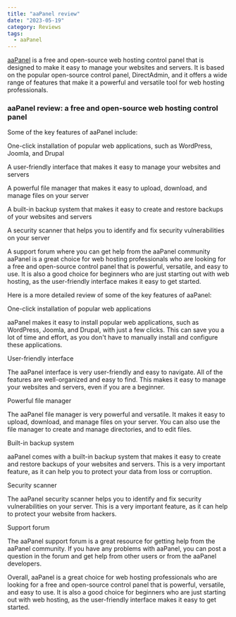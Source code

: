 ```yaml
---
title: "aaPanel review"
date: "2023-05-19"
category: Reviews
tags:
  - aaPanel
---
```


[aaPanel](https://www.aapanel.com/new/index.html) is a free and open-source web hosting control panel that is designed to make it easy to manage your websites and servers. It is based on the popular open-source control panel, DirectAdmin, and it offers a wide range of features that make it a powerful and versatile tool for web hosting professionals.

### aaPanel review: a free and open-source web hosting control panel

Some of the key features of aaPanel include:

One-click installation of popular web applications, such as WordPress, Joomla, and Drupal

A user-friendly interface that makes it easy to manage your websites and servers

A powerful file manager that makes it easy to upload, download, and manage files on your server

A built-in backup system that makes it easy to create and restore backups of your websites and servers

A security scanner that helps you to identify and fix security vulnerabilities on your server

A support forum where you can get help from the aaPanel community aaPanel is a great choice for web hosting professionals who are looking for a free and open-source control panel that is powerful, versatile, and easy to use. It is also a good choice for beginners who are just starting out with web hosting, as the user-friendly interface makes it easy to get started.

Here is a more detailed review of some of the key features of aaPanel:

One-click installation of popular web applications

aaPanel makes it easy to install popular web applications, such as WordPress, Joomla, and Drupal, with just a few clicks. This can save you a lot of time and effort, as you don't have to manually install and configure these applications.

User-friendly interface

The aaPanel interface is very user-friendly and easy to navigate. All of the features are well-organized and easy to find. This makes it easy to manage your websites and servers, even if you are a beginner.

Powerful file manager

The aaPanel file manager is very powerful and versatile. It makes it easy to upload, download, and manage files on your server. You can also use the file manager to create and manage directories, and to edit files.

Built-in backup system

aaPanel comes with a built-in backup system that makes it easy to create and restore backups of your websites and servers. This is a very important feature, as it can help you to protect your data from loss or corruption.

Security scanner

The aaPanel security scanner helps you to identify and fix security vulnerabilities on your server. This is a very important feature, as it can help to protect your website from hackers.

Support forum

The aaPanel support forum is a great resource for getting help from the aaPanel community. If you have any problems with aaPanel, you can post a question in the forum and get help from other users or from the aaPanel developers.

Overall, aaPanel is a great choice for web hosting professionals who are looking for a free and open-source control panel that is powerful, versatile, and easy to use. It is also a good choice for beginners who are just starting out with web hosting, as the user-friendly interface makes it easy to get started.
